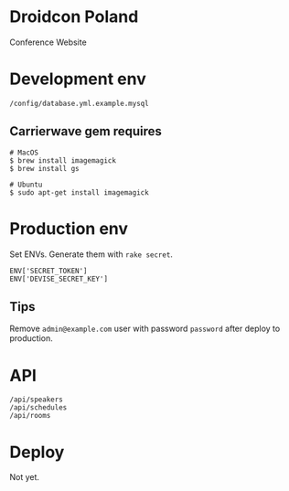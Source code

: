 # Droidcon Poland

Conference Website


# Development env

    /config/database.yml.example.mysql


## Carrierwave gem requires

    # MacOS
    $ brew install imagemagick
    $ brew install gs

    # Ubuntu
    $ sudo apt-get install imagemagick


# Production env

Set ENVs. Generate them with `rake secret`.

    ENV['SECRET_TOKEN']
    ENV['DEVISE_SECRET_KEY']


## Tips

Remove `admin@example.com` user with password `password` after deploy to production.


# API

    /api/speakers
    /api/schedules
    /api/rooms


# Deploy

Not yet.
